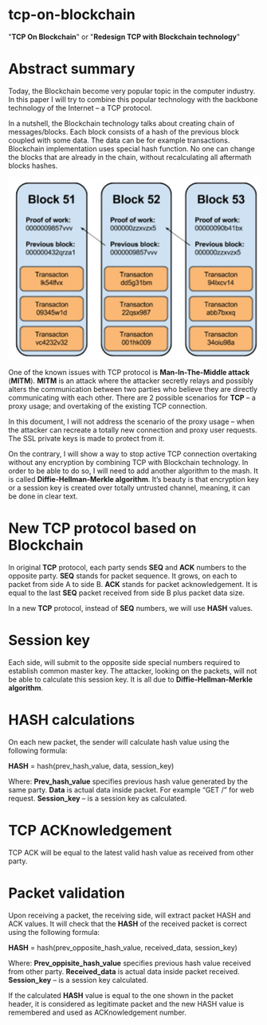 # tcp-on-blockchain
"**TCP On Blockchain**" or "**Redesign TCP with Blockchain technology**"

# Abstract summary
Today, the Blockchain become very popular topic in the computer industry. In this paper I will try to combine this popular technology with the backbone technology of the Internet – a TCP protocol.

In a nutshell, the Blockchain technology talks about creating chain of messages/blocks. Each block consists of a hash of the previous block coupled with some data. The data can be for example transactions. Blockchain implementation uses special hash function. No one can change the blocks that are already in the chain, without recalculating all aftermath blocks hashes.

![Blockchain](https://raw.githubusercontent.com/kesem-io/tcp-on-blockchain/master/blocks.png)

One of the known issues with TCP protocol is **Man-In-The-Middle attack** (**MITM**). **MITM** is an attack where the attacker secretly relays and possibly alters the communication between two parties who believe they are directly communicating with each other. There are 2 possible scenarios for **TCP** – a proxy usage; and overtaking of the existing TCP connection.

In this document, I will not address the scenario of the proxy usage – when the attacker can recreate a totally new connection and proxy user requests. The SSL private keys is made to protect from it.

On the contrary, I will show a way to stop active TCP connection overtaking without any encryption by combining TCP with Blockchain technology. In order to be able to do so, I will need to add another algorithm to the mash. It is called **Diffie-Hellman-Merkle algorithm**. It’s beauty is that encryption key or a session key is created over totally untrusted channel, meaning, it can be done in clear text.

# New TCP protocol based on Blockchain

In original **TCP** protocol, each party sends **SEQ** and **ACK** numbers to the opposite party. **SEQ** stands for packet sequence. It grows, on each to packet from side A to side B. **ACK** stands for packet acknowledgement. It is equal to the last **SEQ** packet received from side B plus packet data size.

In a new **TCP** protocol, instead of **SEQ** numbers, we will use **HASH** values.

# Session key
Each side, will submit to the opposite side special numbers required to establish common master key. The attacker, looking on the packets, will not be able to calculate this session key. It is all due to **Diffie-Hellman-Merkle algorithm**.

# HASH calculations
On each new packet, the sender will calculate hash value using the following formula:

**HASH** = hash(prev_hash_value, data, session_key)

Where:
**Prev_hash_value** specifies previous hash value generated by the same party.
**Data** is actual data inside packet. For example “GET /” for web request.
**Session_key** – is a session key as calculated.

# TCP ACKnowledgement
TCP ACK will be equal to the latest valid hash value as received from other party.

# Packet validation
Upon receiving a packet, the receiving side, will extract packet HASH and ACK values.
It will check that the **HASH** of the received packet is correct using the following formula:

**HASH** = hash(prev_opposite_hash_value, received_data, session_key)

Where:
**Prev_oppisite_hash_value** specifies previous hash value received from other party.
**Received_data** is actual data inside packet received.
**Session_key** – is a session key calculated.

If the calculated **HASH** value is equal to the one shown in the packet header, it is considered as legitimate packet and the new HASH value is remembered and used as ACKnowledgement number.


